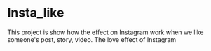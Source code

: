# Insta_like
This project is show how the effect on Instagram work when we like someone's post, story, video. The love effect of Instagram
